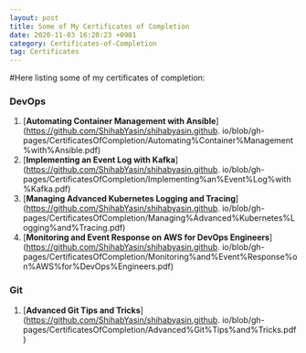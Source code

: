 ```yaml
---
layout: post 
title: Some of My Certificates of Completion
date: 2020-11-03 16:20:23 +0901 
category: Certificates-of-Completion
tag: Certificates
---
```


#Here listing some of my certificates of completion:

### DevOps
1. [**Automating Container Management with Ansible**](https://github.com/ShihabYasin/shihabyasin.github.
io/blob/gh-pages/CertificatesOfCompletion/Automating%Container%Management%with%Ansible.pdf)
2. [**Implementing an Event Log with Kafka**](https://github.com/ShihabYasin/shihabyasin.github.
   io/blob/gh-pages/CertificatesOfCompletion/Implementing%an%Event%Log%with%Kafka.pdf)
3. [**Managing Advanced Kubernetes Logging and Tracing**](https://github.com/ShihabYasin/shihabyasin.github.
   io/blob/gh-pages/CertificatesOfCompletion/Managing%Advanced%Kubernetes%Logging%and%Tracing.pdf)
4. [**Monitoring and Event Response on AWS for DevOps Engineers**](https://github.com/ShihabYasin/shihabyasin.github.
   io/blob/gh-pages/CertificatesOfCompletion/Monitoring%and%Event%Response%on%AWS%for%DevOps%Engineers.pdf)


### Git
1. [**Advanced Git Tips and Tricks**](https://github.com/ShihabYasin/shihabyasin.github.
io/blob/gh-pages/CertificatesOfCompletion/Advanced%Git%Tips%and%Tricks.pdf)